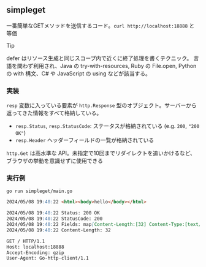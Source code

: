 ## simpleget
一番簡単なGETメソッドを送信するコード。`curl http://localhost:18888` と等価

> [!tip]
> defer はリソース生成と同じスコープ内で近くに終了処理を書くテクニック。
> 言語を問わず利用され、Java の try-with-resources, Ruby の File.open, Python の with 構文、C# や JavaScript の using などが該当する。

### 実装
`resp` 変数に入っている要素が `http.Response` 型のオブジェクト。サーバーから返ってきた情報をすべて格納している。

- `resp.Status`, `resp.StatusCode`: ステータスが格納されている (e.g. `200`, `"200 OK"`)
- `resp.Header` ヘッダーフィールドの一覧が格納されている

`http.Get` は高水準な API。未指定で10回までリダイレクトを追いかけるなど、ブラウザの挙動を意識せずに使用できる

### 実行例
```shell
go run simpleget/main.go
```
```md
2024/05/08 19:40:22 <html><body>hello</body></html>

2024/05/08 19:40:22 Status: 200 OK
2024/05/08 19:40:22 StatusCode: 200
2024/05/08 19:40:22 Fields: map[Content-Length:[32] Content-Type:[text/html; charset=utf-8] Date:[Wed, 08 May 2024 10:40:22 GMT]]
2024/05/08 19:40:22 Content-Length: 32
```
```md
GET / HTTP/1.1
Host: localhost:18888
Accept-Encoding: gzip
User-Agent: Go-http-client/1.1
```
